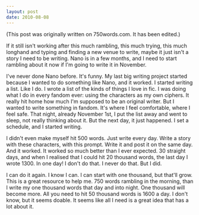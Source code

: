```yaml
---
layout: post
date: 2010-08-08
--- 
```


(This post was originally written on 750words.com. It has been edited.)

If it still isn't working after this much rambling, this much trying, this much longhand and typing and finding a new venue to write, maybe it just isn't a story I need to be writing. Nano is in a few months, and I need to start rambling about it now if I'm going to write it in November.

I've never done Nano before. It's funny. My last big writing project started because I wanted to do something like Nano, and it worked. I started writing a list. Like I do. I wrote a list of the kinds of things I love in fic. I was doing what I do in every fandom ever: using the characters as my own ciphers. It really hit home how much I'm supposed to be an original writer. But I wanted to write something in fandom. It's where I feel comfortable, where I feel safe. That night, already November 1st, I put the list away and went to sleep, not really thinking about it. But the next day, it just happened. I set a schedule, and I started writing. 

I didn't even make myself hit 500 words. Just write every day. Write a story with these characters, with this prompt. Write it and post it on the same day. And it worked. It worked so much better than I ever expected. 30 straight days, and when I realised that I could hit 20 thousand words, the last day I wrote 1300. In one day! I don't do that. I never do that. But I did.

I can do it again. I know I can. I can start with one thousand, but that'll grow. This is a great resource to help me. 750 words rambling in the morning, than I write my one thousand words that day and into night. One thousand will become more. All you need to hit 50 thousand words is 1600 a day. I don't know, but it seems doable. It seems like all I need is a great idea that has a lot about it.
